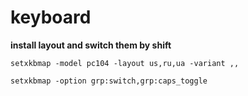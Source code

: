 keyboard
========

**install layout and switch them by shift**

    setxkbmap -model pc104 -layout us,ru,ua -variant ,,
    
    setxkbmap -option grp:switch,grp:caps_toggle
